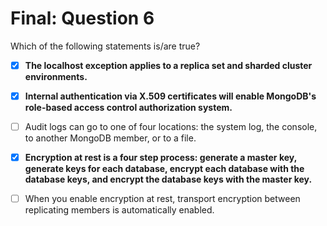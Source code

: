 # Final: Question 6

Which of the following statements is/are true?

- [x] **The localhost exception applies to a replica set and sharded cluster environments.**
- [x] **Internal authentication via X.509 certificates will enable MongoDB's role-based access control authorization system.**
- [ ] Audit logs can go to one of four locations: the system log, the console, to another MongoDB member, or to a file.
- [x] **Encryption at rest is a four step process: generate a master key, generate keys for each database, encrypt each database with the database keys, and encrypt the database keys with the master key.**
- [ ] When you enable encryption at rest, transport encryption between replicating members is automatically enabled.

